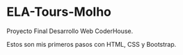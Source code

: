 # ELA-Tours-Molho
Proyecto Final Desarrollo Web CoderHouse.

Estos son mis primeros pasos con HTML, CSS y Bootstrap.

